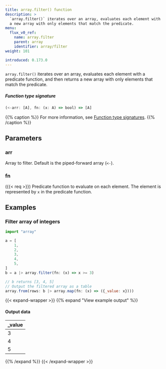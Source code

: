 ```yaml
---
title: array.filter() function
description: >
  `array.filter()` iterates over an array, evaluates each element with a predicate function, and then returns
  a new array with only elements that match the predicate.
menu:
  flux_v0_ref:
    name: array.filter
    parent: array
    identifier: array/filter
weight: 101

introduced: 0.173.0
---
```


<!------------------------------------------------------------------------------

IMPORTANT: This page was generated from comments in the Flux source code. Any
edits made directly to this page will be overwritten the next time the
documentation is generated. 

To make updates to this documentation, update the function comments above the
function definition in the Flux source code:

https://github.com/influxdata/flux/blob/master/stdlib/array/array.flux#L128-L128

Contributing to Flux: https://github.com/influxdata/flux#contributing
Fluxdoc syntax: https://github.com/influxdata/flux/blob/master/docs/fluxdoc.md

------------------------------------------------------------------------------->

`array.filter()` iterates over an array, evaluates each element with a predicate function, and then returns
a new array with only elements that match the predicate.



##### Function type signature

```js
(<-arr: [A], fn: (x: A) => bool) => [A]
```

{{% caption %}}
For more information, see [Function type signatures](/flux/v0/function-type-signatures/).
{{% /caption %}}

## Parameters

### arr

Array to filter. Default is the piped-forward array (`<-`).



### fn
({{< req >}})
Predicate function to evaluate on each element.
The element is represented by `x` in the predicate function.




## Examples

### Filter array of integers

```js
import "array"

a = [
    1,
    2,
    3,
    4,
    5,
]
b = a |> array.filter(fn: (x) => x >= 3)

// b returns [3, 4, 5]
// Output the filtered array as a table
array.from(rows: b |> array.map(fn: (x) => ({_value: x})))

```

{{< expand-wrapper >}}
{{% expand "View example output" %}}

#### Output data

| _value  |
| ------- |
| 3       |
| 4       |
| 5       |

{{% /expand %}}
{{< /expand-wrapper >}}
